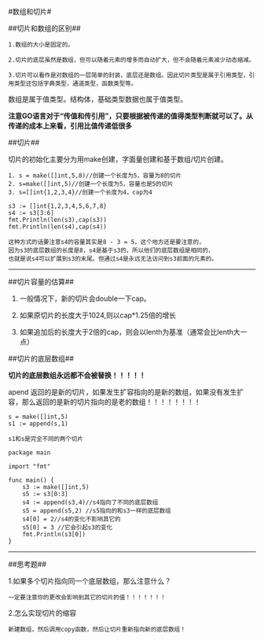 #数组和切片#


##切片和数组的区别##

	1.数组的大小是固定的。

	2.切片的底层虽然是数组，但可以随着元素的增多而自动扩大，但不会随着元素减少动态缩减。

	3.切片可以看作是对数组的一层简单的封装，底层还是数组。因此切片类型是属于引用类型，引用类型还包括字典类型，通道类型，函数类型等。


数组是属于值类型。结构体，基础类型数据也属于值类型。


**注意GO语言对于“传值和传引用”，只要根据被传递的值得类型判断就可以了。从传递的成本上来看，引用比值传递低很多**


##切片##

切片的初始化主要分为用make创建，字面量创建和基于数组/切片创建。

	1. s = make([]int,5,8)//创建一个长度为5，容量为8的切片
	2. s=make([]int,5)//创建一个长度为5，容量也是5的切片
	3. s=[]int{1,2,3,4}//创建一个长度为4，cap为4
	
	s3 := []int{1,2,3,4,5,6,7,8}
	s4 := s3[3:6]
	fmt.Println(len(s3),cap(s3))
	fmt.Println(len(s4),cap(s4))
	
	这种方式的话要注意s4的容量其实是8 - 3 = 5，这个地方还是要注意的，
	因为s3的底层数组的长度是8，s4是基于s3的，所以他们的底层数组是相同的，
	也就是说s4可以扩展到s3的末尾。但通过s4是永远无法访问到s3前面的元素的。

***

##切片容量的估算##


1. 一般情况下，新的切片会double一下cap。

2. 如果原切片的长度大于1024,则以cap*1.25倍的增长

3. 如果追加后的长度大于2倍的cap，则会以lenth为基准（通常会比lenth大一点）


##切片的底层数组##

**切片的底层数组永远都不会被替换！！！！！** 

apend 返回的是新的切片，如果发生扩容指向的是新的数组，如果没有发生扩容，那么返回的是新的切片指向的是老的数组！！！！！！！！

	s = make([]int,5)
	s1 := append(s,1)

	s1和s是完全不同的两个切片

	package main

	import "fmt"

	func main() {
		s3 := make([]int,5)
		s5 := s3[0:3]
		s4 := append(s3,4)//s4指向了不同的底层数组
		s5 = append(s5,2) //s5指向的和s3一样的底层数组
		s4[0] = 2//s4的变化不影响其它的
		s5[0] = 3 //它会引起s3的变化
		fmt.Println(s3[0])
	}

***
##思考题##

1.如果多个切片指向同一个底层数组，那么注意什么？

	一定要注意你的更改会影响到其它的切片的值！！！！！！！

2.怎么实现切片的缩容
	
	新建数组，然后调用copy函数，然后让切片重新指向新的底层数组！